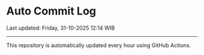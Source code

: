 # Auto Commit Log

Last updated: Friday, 31-10-2025 12:14 WIB

---

This repository is automatically updated every hour using GitHub Actions.
